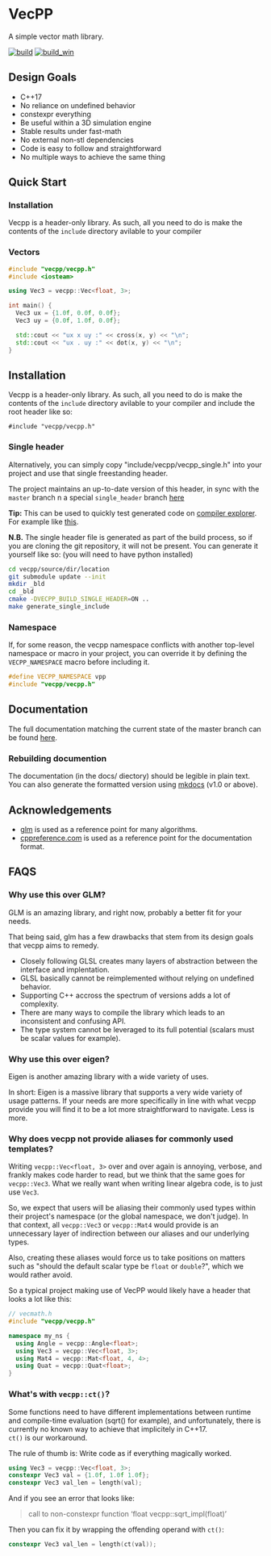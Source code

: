 # VecPP

A simple vector math library.

[![build][badge.build]][build]
[![build_win][badge.build_win]][build_win]

[badge.build]: https://travis-ci.org/FrancoisChabot/vecpp.svg?branch=master
[badge.build_win]: https://ci.appveyor.com/api/projects/status/t7tu1jqmc2wptl1c/branch/master?svg=true

[build]: https://travis-ci.org/FrancoisChabot/vecpp
[build_win]: https://ci.appveyor.com/project/FrancoisChabot/vecpp/branch/master

## Design Goals

* C++17
* No reliance on undefined behavior
* constexpr everything
* Be useful within a 3D simulation engine
* Stable results under fast-math
* No external non-stl dependencies
* Code is easy to follow and straightforward
* No multiple ways to achieve the same thing

## Quick Start

### Installation

Vecpp is a header-only library. As such, all you need to do is make the 
contents of the `include` directory avilable to your compiler

### Vectors

```cpp
#include "vecpp/vecpp.h"
#include <iosteam>

using Vec3 = vecpp::Vec<float, 3>;

int main() {
  Vec3 ux = {1.0f, 0.0f, 0.0f};
  Vec3 uy = {0.0f, 1.0f, 0.0f};

  std::cout << "ux x uy :" << cross(x, y) << "\n";
  std::cout << "ux . uy :" << dot(x, y) << "\n";
}
```

## Installation

Vecpp is a header-only library. As such, all you need to do is make the 
contents of the `include` directory avilable to your compiler and include the 
root header like so:

```
#include "vecpp/vecpp.h"
```

### Single header 

Alternatively, you can simply copy "include/vecpp/vecpp_single.h" into your
project and use that single freestanding header.

The project maintains an up-to-date version of this header, in sync with the 
`master` branch n a special `single_header` branch 
[here](https://github.com/FrancoisChabot/vecpp/tree/single_header)

**Tip:** This can be used to quickly test generated code on 
[compiler explorer](godbolt.org). For example like 
[this](https://gcc.godbolt.org/z/m_Gg-c).

**N.B.** The single header file is generated as part of the build process, so if 
you are cloning the git repository, it will not be present. You can generate it 
yourself like so: (you will need to have python installed)

```bash
cd vecpp/source/dir/location
git submodule update --init
mkdir _bld
cd _bld
cmake -DVECPP_BUILD_SINGLE_HEADER=ON ..
make generate_single_include
```

### Namespace

If, for some reason, the vecpp namespace conflicts with another top-level 
namespace or macro in your project, you can override it by defining the 
`VECPP_NAMESPACE` macro before including it.

```cpp
#define VECPP_NAMESPACE vpp
#include "vecpp/vecpp.h"
```

## Documentation

The full documentation matching the current state of the master branch can be 
found [here](https://francoischabot.github.io/vecpp/).

### Rebuilding documention

The documentation (in the docs/ diectory) should be legible in plain text. You 
can also generate the formatted version using [mkdocs](insert_link)
(v1.0 or above).

## Acknowledgements

- [glm](https://glm.g-truc.net) is used as a reference point for many algorithms.
- [cppreference.com](https://cppreference.com) is used as a reference point for the documentation format.

## FAQS

### Why use this over GLM?

GLM is an amazing library, and right now, probably a better fit for your needs.

That being said, glm has a few drawbacks that stem from its design goals that 
vecpp aims to remedy.

- Closely following GLSL creates many layers of abstraction between the interface
  and implentation.
- GLSL basically cannot be reimplemented without relying on undefined behavior. 
- Supporting C++ accross the spectrum of versions adds a lot of complexity.
- There are many ways to compile the library which leads to an inconsistent and 
  confusing API.
- The type system cannot be leveraged to its full potential (scalars must be
  scalar values for example).

### Why use this over eigen?

Eigen is another amazing library with a wide variety of uses.

In short: Eigen is a massive library that supports a very wide variety of usage 
patterns. If your needs are more specifically in line with what vecpp provide
you will find it to be a lot more straightforward to navigate. Less is more.

### Why does vecpp not provide aliases for commonly used templates?

Writing `vecpp::Vec<float, 3>` over and over again is annoying, verbose, and 
frankly makes code harder to read, but we think that the same goes for 
`vecpp::Vec3`. What we really want when writing linear algebra code, is to just 
use `Vec3`.

So, we expect that users will be aliasing their commonly used types within their 
project's namespace (or the global namespace, we don't judge). In that context, 
all `vecpp::Vec3` or `vecpp::Mat4` would provide is an unnecessary layer of 
indirection between our aliases and our underlying types.

Also, creating these aliases would force us to take positions on matters such as 
"should the default scalar type be `float` or `double`?", which we would rather 
avoid.

So a typical project making use of VecPP would likely have a header that looks
a lot like this:

```cpp
// vecmath.h
#include "vecpp/vecpp.h"

namespace my_ns {
  using Angle = vecpp::Angle<float>;
  using Vec3 = vecpp::Vec<float, 3>;
  using Mat4 = vecpp::Mat<float, 4, 4>;
  using Quat = vecpp::Quat<float>;
}
```

### What's with `vecpp::ct()`?

Some functions need to have different implementations between runtime and 
compile-time evaluation (sqrt() for example), and unfortunately, there
is currently no known way to achieve that implicitely in C++17.  
`ct()` is our workaround.

The rule of thumb is: Write code as if everything magically worked.

```cpp
using Vec3 = vecpp::Vec<float, 3>;
constexpr Vec3 val = {1.0f, 1.0f 1.0f};
constexpr Vec3 val_len = length(val);
```

And if you see an error that looks like: 

> call to non-constexpr function ‘float vecpp::sqrt_impl(float)’

Then you can fix it by wrapping the offending operand with `ct()`:

```cpp
constexpr Vec3 val_len = length(ct(val));
```